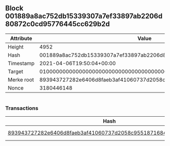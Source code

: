 ## Block 001889a8ac752db15339307a7ef33897ab2206d80872c0cd95776445cc629b2d

Attribute | Value
--- | ---
Height | 4952
Hash | 001889a8ac752db15339307a7ef33897ab2206d80872c0cd95776445cc629b2d
Timestamp | 2021-04-06T19:50:04+00:00
Target | 0100000000000000000000000000000000000000000000000000000000000000
Merke root | 893943727282e6406d8faeb3af41060737d2058c955187168491c9415190ae8c
Nonce | 3180446148

```

```

### Transactions

Hash | Amount
--- | ---
[893943727282e6406d8faeb3af41060737d2058c955187168491c9415190ae8c](893943727282e6406d8faeb3af41060737d2058c955187168491c9415190ae8c.md) | 10.00000000 SKEPTI 

